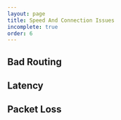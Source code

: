 ```yaml
---
layout: page
title: Speed And Connection Issues
incomplete: true
order: 6
---
```


## Bad Routing

## Latency

## Packet Loss
